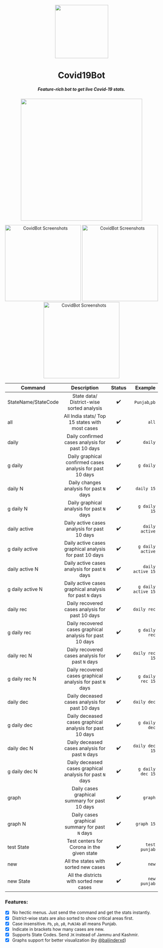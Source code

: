 <p align="center"><img src="https://user-images.githubusercontent.com/30543444/141684707-8d885776-496b-4e45-8c7c-b3a628841201.png" align="center" width="175"></p>
<h1 align="center">Covid19Bot</h1>
<h5 align="center">Feature-rich bot to get live Covid-19 stats.</h5>

<p align="center"><img src="https://user-images.githubusercontent.com/30543444/81913483-a9655680-95ed-11ea-9b32-b89598fc9f88.png" align="center" width="400"></p>
<p align="center">
    <img src="https://user-images.githubusercontent.com/43115551/95186823-073a4b00-07e8-11eb-8e45-f3fb81bd2fd2.jpg"  width="250" alt="CovidBot Screenshots">
    <img src="https://user-images.githubusercontent.com/43115551/95186833-099ca500-07e8-11eb-833d-26584495d778.jpg"  width="250" alt="CovidBot Screenshots">    
    <img src="https://user-images.githubusercontent.com/43115551/95186837-0b666880-07e8-11eb-9d60-8d9e885482ec.jpg"  width="250" alt="CovidBot Screenshots">
</p>

  
| Command             |                        Description                        |       Status       |       Example       |
| ------------------- | :-------------------------------------------------------: | :----------------: | ------------------: |
| StateName/StateCode |         State data/ District-wise sorted analysis         | :heavy_check_mark: |       `Punjab`,`pb` |
| all                 |      All India stats/ Top 15 states with most cases       | :heavy_check_mark: |               `all` |
| daily               |      Daily confirmed cases analysis for past 10 days      | :heavy_check_mark: |             `daily` |
| g daily             | Daily graphical confirmed cases analysis for past 10 days | :heavy_check_mark: |           `g daily` |
| daily N             |         Daily changes analysis for past `N` days          | :heavy_check_mark: |          `daily 15` |
| g daily N           |       Daily graphical analysis for past `N` days          | :heavy_check_mark: |        `g daily 15` |
| daily active        |       Daily active cases analysis for past 10 days        | :heavy_check_mark: |      `daily active` |
| g daily active      |   Daily active cases graphical analysis for past 10 days  | :heavy_check_mark: |    `g daily active` |
| daily active N      |       Daily active cases analysis for past `N` days       | :heavy_check_mark: |   `daily active 15` |
| g daily active N    |   Daily active cases graphical analysis for past `N` days | :heavy_check_mark: | `g daily active 15` |
| daily rec           |      Daily recovered cases analysis for past 10 days      | :heavy_check_mark: |         `daily rec` |
| g daily rec         | Daily recovered cases graphical analysis for past 10 days | :heavy_check_mark: |       `g daily rec` |
| daily rec N         |      Daily recovered cases analysis for past `N` days     | :heavy_check_mark: |      `daily rec 15` |
| g daily rec N       | Daily recovered cases graphical analysis for past `N` days| :heavy_check_mark: |    `g daily rec 15` |
| daily dec           |      Daily deceased cases analysis for past 10 days       | :heavy_check_mark: |         `daily dec` |
| g daily dec         |  Daily deceased cases graphical analysis for past 10 days | :heavy_check_mark: |       `g daily dec` |
| daily dec N         |      Daily deceased cases analysis for past `N` days      | :heavy_check_mark: |      `daily dec 15` |
| g daily dec N       | Daily deceased cases graphical analysis for past `N` days | :heavy_check_mark: |    `g daily dec 15` |
| graph               |       Daily cases graphical summary for past 10 days      | :heavy_check_mark: |             `graph` |
| graph N             |       Daily cases graphical summary for past `N` days     | :heavy_check_mark: |          `graph 15` |
| test State          |        Test centers for Corona in the given state         | :heavy_check_mark: |       `test punjab` |
| new                 |           All the states with sorted new cases            | :heavy_check_mark: |               `new` |
| new State           |          All the districts with sorted new cases          | :heavy_check_mark: |        `new punjab` |

### Features:
- [x] No hectic menus. Just send the command and get the stats instantly.
- [x] District-wise stats are also sorted to show critical areas first.
- [x] Case insensitive. `Pb`, `pb`, `pB`, `PuNJAb` all means Punjab.
- [x] Indicate in brackets how many cases are new.
- [x] Supports State Codes. Send `JK` instead of Jammu and Kashmir.
- [x] Graphs support for better visualization (by [@baljinderxd](https://github.com/baljinderxd))
